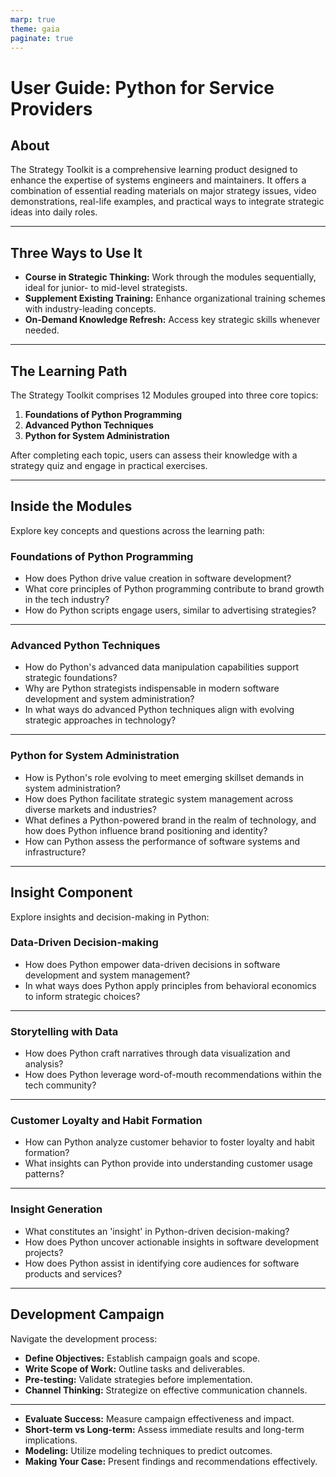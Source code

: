 ```yaml
---
marp: true
theme: gaia
paginate: true
---
```


# User Guide: Python for Service Providers

## About 
The Strategy Toolkit is a comprehensive learning product designed to enhance the expertise of systems engineers and maintainers. It offers a combination of essential reading materials on major strategy issues, video demonstrations, real-life examples, and practical ways to integrate strategic ideas into daily roles.

---

## Three Ways to Use It
- **Course in Strategic Thinking:** Work through the modules sequentially, ideal for junior- to mid-level strategists.
- **Supplement Existing Training:** Enhance organizational training schemes with industry-leading concepts.
- **On-Demand Knowledge Refresh:** Access key strategic skills whenever needed.

---

## The Learning Path
The Strategy Toolkit comprises 12 Modules grouped into three core topics:

1. **Foundations of Python Programming**
2. **Advanced Python Techniques**
3. **Python for System Administration**

After completing each topic, users can assess their knowledge with a strategy quiz and engage in practical exercises.

---

## Inside the Modules
Explore key concepts and questions across the learning path:

### Foundations of Python Programming
- How does Python drive value creation in software development?
- What core principles of Python programming contribute to brand growth in the tech industry?
- How do Python scripts engage users, similar to advertising strategies?

---

### Advanced Python Techniques
- How do Python's advanced data manipulation capabilities support strategic foundations?
- Why are Python strategists indispensable in modern software development and system administration?
- In what ways do advanced Python techniques align with evolving strategic approaches in technology?

---

### Python for System Administration
- How is Python's role evolving to meet emerging skillset demands in system administration?
- How does Python facilitate strategic system management across diverse markets and industries?
- What defines a Python-powered brand in the realm of technology, and how does Python influence brand positioning and identity?
- How can Python assess the performance of software systems and infrastructure?

---

## Insight Component
Explore insights and decision-making in Python:

### Data-Driven Decision-making
- How does Python empower data-driven decisions in software development and system management?
- In what ways does Python apply principles from behavioral economics to inform strategic choices?

---

### Storytelling with Data
- How does Python craft narratives through data visualization and analysis?
- How does Python leverage word-of-mouth recommendations within the tech community?

---

### Customer Loyalty and Habit Formation
- How can Python analyze customer behavior to foster loyalty and habit formation?
- What insights can Python provide into understanding customer usage patterns?

---

### Insight Generation
- What constitutes an 'insight' in Python-driven decision-making?
- How does Python uncover actionable insights in software development projects?
- How does Python assist in identifying core audiences for software products and services?

---

## Development Campaign
Navigate the development process:

- **Define Objectives:** Establish campaign goals and scope.
- **Write Scope of Work:** Outline tasks and deliverables.
- **Pre-testing:** Validate strategies before implementation.
- **Channel Thinking:** Strategize on effective communication channels.

---

- **Evaluate Success:** Measure campaign effectiveness and impact.
- **Short-term vs Long-term:** Assess immediate results and long-term implications.
- **Modeling:** Utilize modeling techniques to predict outcomes.
- **Making Your Case:** Present findings and recommendations effectively.
